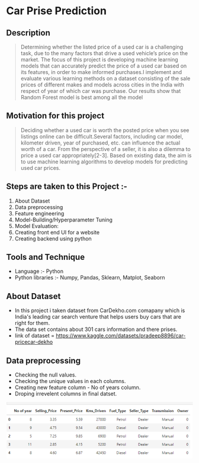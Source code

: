 # Car Prise Prediction
## Description
> Determining whether the listed price of a used car is a challenging task, due to the many factors that drive a used vehicle’s price on the market. The focus of this project is developing machine learning models that can accurately predict the price of a used car based on its features, in order to make informed purchases.I implement and evaluate various learning methods on a dataset consisting of the sale prices of different makes and models across cities in the India with respect of year of which car was purchase. Our results show that Random Forest model is best among all the model

## Motivation for this project 
> Deciding whether a used car is worth the posted price when you see listings online can be difficult.Several factors, including car model, kilometer driven, year of purchased, etc. can influence the actual worth of a car. From the perspective of a seller, it is also a dilemma to price a used car appropriately[2-3]. Based on existing
data, the aim is to use machine learning algorithms to develop models for predicting used car prices.

## Steps are taken to this Project :-
1. About Dataset
2. Data preprocessing
3. Feature engineering
4. Model-Building/Hyperparameter Tuning
5. Model Evaluation:
6. Creating front end UI for a website
7. Creating backend using python

## Tools and Technique
- Language :- Python
- Python libraries :- Numpy, Pandas, Sklearn, Matplot, Seaborn

## About Dataset
- In this project i taken dataset from CarDekho.com comapany which is India's leading car search venture that helps users buy cars that are right for them.
- The data set contains about 301 cars information and there prises. 
- link of dataset = https://www.kaggle.com/datasets/pradeep8896/car-pricecar-dekho

## Data preprocessing
- Checking the null values.
- Checking the unique values in each columns.
- Creating new feature column - No of years column.
- Droping irrevelent columns in final datset.

![](https://github.com/SagarGuttal/Deployment-of-model-in-website/blob/main/Finaldf.png)
